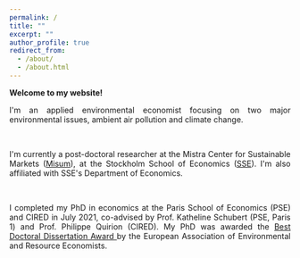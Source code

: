 ```yaml
---
permalink: /
title: ""
excerpt: ""
author_profile: true
redirect_from: 
  - /about/
  - /about.html
---
```

__Welcome to my website!__



<p align="justify">I'm an applied environmental economist focusing on two major environmental issues, ambient air pollution and climate change.</p>

<br />

<p align="justify">I'm currently a post-doctoral researcher at the Mistra Center for Sustainable Markets (<a href="https://www.hhs.se/en/research/institutes/misum-startpage/">Misum</a>), at the Stockholm School of Economics (<a href="https://www.hhs.se/en/research/departments/de/">SSE</a>). I'm also affiliated with SSE's Department of Economics.</p>

<br />

<p align="justify">I completed my PhD in economics at the Paris School of Economics (PSE) and CIRED in July 2021, co-advised by Prof. Katheline Schubert (PSE, Paris 1) and Prof. Philippe Quirion (CIRED). My PhD was awarded the <a href="https://www.eaere.org/best-european-doctoral-dissertation-award/">Best Doctoral Dissertation Award </a> by the European Association of Environmental and Resource Economists.</p>

